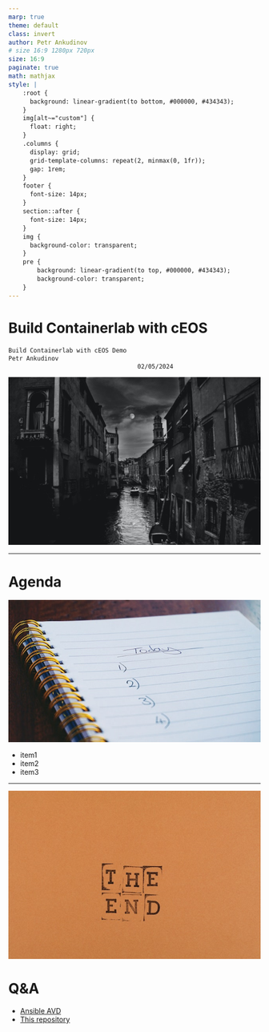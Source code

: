 ```yaml
---
marp: true
theme: default
class: invert
author: Petr Ankudinov
# size 16:9 1280px 720px
size: 16:9
paginate: true
math: mathjax
style: |
    :root {
      background: linear-gradient(to bottom, #000000, #434343);
    }
    img[alt~="custom"] {
      float: right;
    }
    .columns {
      display: grid;
      grid-template-columns: repeat(2, minmax(0, 1fr));
      gap: 1rem;
    }
    footer {
      font-size: 14px;
    }
    section::after {
      font-size: 14px;
    }
    img {
      background-color: transparent;
    }
    pre {
        background: linear-gradient(to top, #000000, #434343);
        background-color: transparent;
    }
---
```


# Build Containerlab with cEOS

<!-- Do not add page number on this slide -->
<!--
_paginate: false
-->

```text
Build Containerlab with cEOS Demo
Petr Ankudinov
                                    02/05/2024
```

![bg right](img/leonardo-yip-unsplash.jpg)

---

# Agenda

<style scoped>section {font-size: 22px;}</style>

![bg right opacity:75%](img/pexels-suzy-hazelwood-1226398.jpg)

- item1
- item2
- item3

---

<style scoped>section {font-size: 45px;}</style>

![bg left opacity:75%](img/pexels-ann-h-7186206.jpg)

# Q&A

- [Ansible AVD](https://avd.arista.com/)
- [This repository](https://github.com/{{gh.repository}})
